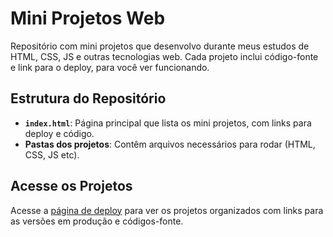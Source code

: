 # Mini Projetos Web

Repositório com mini projetos que desenvolvo durante meus estudos de HTML, CSS, JS e outras tecnologias web. Cada projeto inclui código-fonte e link para o deploy, para você ver funcionando.

## Estrutura do Repositório

- **`index.html`**: Página principal que lista os mini projetos, com links para deploy e código.
- **Pastas dos projetos**: Contêm arquivos necessários para rodar (HTML, CSS, JS etc).

## Acesse os Projetos

Acesse a [página de deploy](https://gitgabcode.github.io/mini-projetos-web/) para ver os projetos organizados com links para as versões em produção e códigos-fonte.

